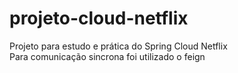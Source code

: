 # projeto-cloud-netflix
Projeto para estudo e prática do Spring Cloud Netflix  
Para comunicação sincrona foi utilizado o feign  
